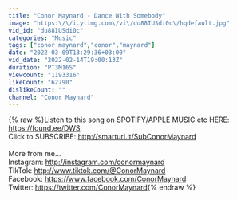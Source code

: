 ```yaml
---
title: "Conor Maynard - Dance With Somebody"
image: "https:\/\/i.ytimg.com\/vi\/du88IUSdi0c\/hqdefault.jpg"
vid_id: "du88IUSdi0c"
categories: "Music"
tags: ["conor maynard","conor","maynard"]
date: "2022-03-09T13:29:36+03:00"
vid_date: "2022-02-14T19:00:13Z"
duration: "PT3M16S"
viewcount: "1193316"
likeCount: "62790"
dislikeCount: ""
channel: "Conor Maynard"
---
```

{% raw %}Listen to this song on SPOTIFY/APPLE MUSIC etc HERE: <a rel="nofollow" target="blank" href="https://found.ee/DWS">https://found.ee/DWS</a><br />Click to SUBSCRIBE: <a rel="nofollow" target="blank" href="http://smarturl.it/SubConorMaynard">http://smarturl.it/SubConorMaynard</a><br /><br />More from me... <br />Instagram: <a rel="nofollow" target="blank" href="http://instagram.com/conormaynard">http://instagram.com/conormaynard</a><br />TikTok: <a rel="nofollow" target="blank" href="http://www.tiktok.com/@ConorMaynard">http://www.tiktok.com/@ConorMaynard</a><br />Facebook: <a rel="nofollow" target="blank" href="https://www.facebook.com/ConorMaynard">https://www.facebook.com/ConorMaynard</a><br />Twitter: <a rel="nofollow" target="blank" href="https://twitter.com/ConorMaynard">https://twitter.com/ConorMaynard</a>{% endraw %}

